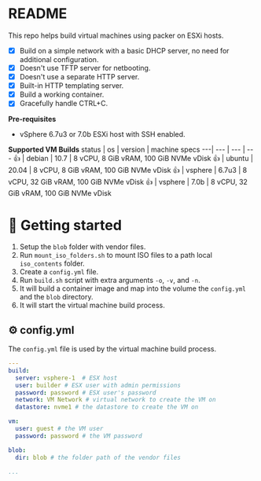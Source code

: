 # README
This repo helps build virtual machines using packer on ESXi hosts.

- [x] Build on a simple network with a basic DHCP server, no need for additional configuration. 
- [x] Doesn't use TFTP server for netbooting.
- [x] Doesn't use a separate HTTP server.
- [x] Built-in HTTP templating server.
- [x] Build a working container.
- [x] Gracefully handle CTRL+C.

**Pre-requisites**
- vSphere 6.7u3 or 7.0b ESXi host with SSH enabled.

**Supported VM Builds**
status | os | version | machine specs
---| --- | --- | ---
👍 | debian | 10.7 | 8 vCPU, 8 GiB vRAM, 100 GiB NVMe vDisk
👍 | ubuntu | 20.04 | 8 vCPU, 8 GiB vRAM, 100 GiB NVMe vDisk
👍 | vsphere | 6.7u3 | 8 vCPU, 32 GiB vRAM, 100 GiB NVMe vDisk
👍 | vsphere | 7.0b | 8 vCPU, 32 GiB vRAM, 100 GiB NVMe vDisk

# 🌱 Getting started
1. Setup the `blob` folder with vendor files.
1. Run `mount_iso_folders.sh` to mount ISO files to a path local `iso_contents` folder.
1. Create a `config.yml` file.
1. Run `build.sh` script with extra arguments `-o`, `-v`, and `-n`.
1. It will build a container image and map into the volume the `config.yml` and the `blob` directory.
1. It will start the virtual machine build process.

## ⚙️ config.yml
The `config.yml` file is used by the virtual machine build process.

```yaml
---
build:
  server: vsphere-1  # ESX host
  user: builder # ESX user with admin permissions
  password: password # ESX user's password
  network: VM Network # virtual network to create the VM on
  datastore: nvme1 # the datastore to create the VM on

vm:
  user: guest # the VM user
  password: password # the VM password

blob:
  dir: blob # the folder path of the vendor files
  
...
```
